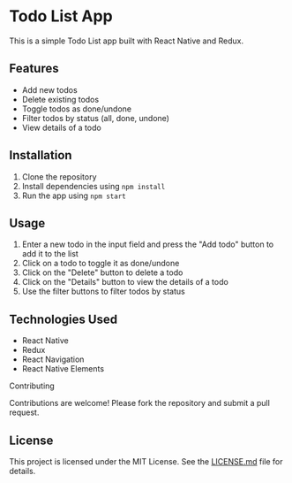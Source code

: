 # Todo List App

This is a simple Todo List app built with React Native and Redux.

## Features

- Add new todos
- Delete existing todos
- Toggle todos as done/undone
- Filter todos by status (all, done, undone)
- View details of a todo

## Installation

1. Clone the repository
2. Install dependencies using `npm install`
3. Run the app using `npm start`

## Usage

1. Enter a new todo in the input field and press the "Add todo" button to add it to the list
2. Click on a todo to toggle it as done/undone
3. Click on the "Delete" button to delete a todo
4. Click on the "Details" button to view the details of a todo
5. Use the filter buttons to filter todos by status

## Technologies Used

- React Native
- Redux
- React Navigation
- React Native Elements

Contributing

Contributions are welcome! Please fork the repository and submit a pull request.

## License

This project is licensed under the MIT License. See the [LICENSE.md](LICENSE.md) file for details.
